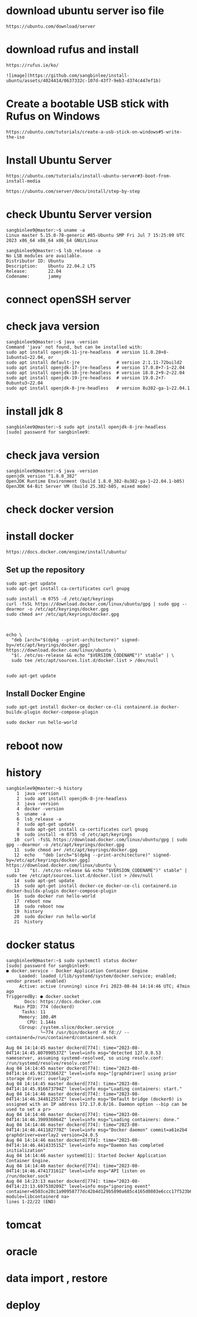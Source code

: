 # download ubuntu server iso file
  
    https://ubuntu.com/download/server

# download rufus and install
  
    https://rufus.ie/ko/

    ![image](https://github.com/sangbinlee/install-ubuntu/assets/4024414/0637332c-107d-43f7-9eb3-d374c447ef1b)

# Create a bootable USB stick with Rufus on Windows
  
    https://ubuntu.com/tutorials/create-a-usb-stick-on-windows#5-write-the-iso
  
# Install Ubuntu Server

    https://ubuntu.com/tutorials/install-ubuntu-server#3-boot-from-install-media

    https://ubuntu.com/server/docs/install/step-by-step

# check Ubuntu Server version
  
    sangbinlee9@master:~$ uname -a
    Linux master 5.15.0-78-generic #85-Ubuntu SMP Fri Jul 7 15:25:09 UTC 2023 x86_64 x86_64 x86_64 GNU/Linux
    
    sangbinlee9@master:~$ lsb_release -a
    No LSB modules are available.
    Distributor ID: Ubuntu
    Description:    Ubuntu 22.04.2 LTS
    Release:        22.04
    Codename:       jammy
  
  

# connect openSSH server
 
  

# check java version

  
    sangbinlee9@master:~$ java -version
    Command 'java' not found, but can be installed with:
    sudo apt install openjdk-11-jre-headless  # version 11.0.20+8-1ubuntu1~22.04, or
    sudo apt install default-jre              # version 2:1.11-72build2
    sudo apt install openjdk-17-jre-headless  # version 17.0.8+7-1~22.04
    sudo apt install openjdk-18-jre-headless  # version 18.0.2+9-2~22.04
    sudo apt install openjdk-19-jre-headless  # version 19.0.2+7-0ubuntu3~22.04
    sudo apt install openjdk-8-jre-headless   # version 8u382-ga-1~22.04.1

# install jdk 8
    
    sangbinlee9@master:~$ sudo apt install openjdk-8-jre-headless
    [sudo] password for sangbinlee9:


# check java version
    
    sangbinlee9@master:~$ java -version
    openjdk version "1.8.0_382"
    OpenJDK Runtime Environment (build 1.8.0_382-8u382-ga-1~22.04.1-b05)
    OpenJDK 64-Bit Server VM (build 25.382-b05, mixed mode)

# check docker version


# install docker 
  
    https://docs.docker.com/engine/install/ubuntu/

## Set up the repository  
  
    sudo apt-get update
    sudo apt-get install ca-certificates curl gnupg
      
    sudo install -m 0755 -d /etc/apt/keyrings
    curl -fsSL https://download.docker.com/linux/ubuntu/gpg | sudo gpg --dearmor -o /etc/apt/keyrings/docker.gpg
    sudo chmod a+r /etc/apt/keyrings/docker.gpg  
  
  
    
    echo \
      "deb [arch="$(dpkg --print-architecture)" signed-by=/etc/apt/keyrings/docker.gpg] https://download.docker.com/linux/ubuntu \
      "$(. /etc/os-release && echo "$VERSION_CODENAME")" stable" | \
      sudo tee /etc/apt/sources.list.d/docker.list > /dev/null
  
  
    sudo apt-get update

## Install Docker Engine
  
    sudo apt-get install docker-ce docker-ce-cli containerd.io docker-buildx-plugin docker-compose-plugin
  
    sudo docker run hello-world



# reboot now


# history
  
    
    sangbinlee9@master:~$ history
        1  java -version
        2  sudo apt install openjdk-8-jre-headless
        3  java -version
        4  docker -version
        5  uname -a
        6  lsb_release -a
        7  sudo apt-get update
        8  sudo apt-get install ca-certificates curl gnupg
        9  sudo install -m 0755 -d /etc/apt/keyrings
       10  curl -fsSL https://download.docker.com/linux/ubuntu/gpg | sudo gpg --dearmor -o /etc/apt/keyrings/docker.gpg
       11  sudo chmod a+r /etc/apt/keyrings/docker.gpg
       12  echo   "deb [arch="$(dpkg --print-architecture)" signed-by=/etc/apt/keyrings/docker.gpg] https://download.docker.com/linux/ubuntu \
       13    "$(. /etc/os-release && echo "$VERSION_CODENAME")" stable" |   sudo tee /etc/apt/sources.list.d/docker.list > /dev/null
       14  sudo apt-get update
       15  sudo apt-get install docker-ce docker-ce-cli containerd.io docker-buildx-plugin docker-compose-plugin
       16  sudo docker run hello-world
       17  reboot now
       18  sudo reboot now
       19  history
       20  sudo docker run hello-world
       21  history



# docker status

    
    sangbinlee9@master:~$ sudo systemctl status docker
    [sudo] password for sangbinlee9:
    ● docker.service - Docker Application Container Engine
         Loaded: loaded (/lib/systemd/system/docker.service; enabled; vendor preset: enabled)
         Active: active (running) since Fri 2023-08-04 14:14:46 UTC; 47min ago
    TriggeredBy: ● docker.socket
           Docs: https://docs.docker.com
       Main PID: 774 (dockerd)
          Tasks: 11
         Memory: 100.4M
            CPU: 1.144s
         CGroup: /system.slice/docker.service
                 └─774 /usr/bin/dockerd -H fd:// --containerd=/run/containerd/containerd.sock
    
    Aug 04 14:14:45 master dockerd[774]: time="2023-08-04T14:14:45.807090537Z" level=info msg="detected 127.0.0.53 nameserver, assuming systemd-resolved, so using resolv.conf: /run/systemd/resolve/resolv.conf"
    Aug 04 14:14:45 master dockerd[774]: time="2023-08-04T14:14:45.912733667Z" level=info msg="[graphdriver] using prior storage driver: overlay2"
    Aug 04 14:14:45 master dockerd[774]: time="2023-08-04T14:14:45.916673794Z" level=info msg="Loading containers: start."
    Aug 04 14:14:46 master dockerd[774]: time="2023-08-04T14:14:46.344812557Z" level=info msg="Default bridge (docker0) is assigned with an IP address 172.17.0.0/16. Daemon option --bip can be used to set a pr>
    Aug 04 14:14:46 master dockerd[774]: time="2023-08-04T14:14:46.390936064Z" level=info msg="Loading containers: done."
    Aug 04 14:14:46 master dockerd[774]: time="2023-08-04T14:14:46.441182778Z" level=info msg="Docker daemon" commit=a61e2b4 graphdriver=overlay2 version=24.0.5
    Aug 04 14:14:46 master dockerd[774]: time="2023-08-04T14:14:46.441433515Z" level=info msg="Daemon has completed initialization"
    Aug 04 14:14:46 master systemd[1]: Started Docker Application Container Engine.
    Aug 04 14:14:46 master dockerd[774]: time="2023-08-04T14:14:46.474173161Z" level=info msg="API listen on /run/docker.sock"
    Aug 04 14:23:13 master dockerd[774]: time="2023-08-04T14:23:13.697530209Z" level=info msg="ignoring event" container=6503ce28c1a90958777dc42b4d129b5890a685c4165d0803e6ccc17f523b6aa2 module=libcontainerd na>
    lines 1-22/22 (END)





# tomcat









# oracle




# data import , restore






# deploy 

